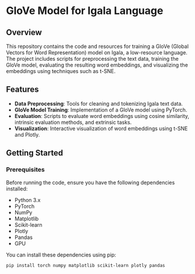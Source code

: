 # GloVe Model for Igala Language

## Overview

This repository contains the code and resources for training a GloVe (Global Vectors for Word Representation) model on Igala, a low-resource language. The project includes scripts for preprocessing the text data, training the GloVe model, evaluating the resulting word embeddings, and visualizing the embeddings using techniques such as t-SNE.

## Features

- **Data Preprocessing**: Tools for cleaning and tokenizing Igala text data.
- **GloVe Model Training**: Implementation of a GloVe model using PyTorch.
- **Evaluation**: Scripts to evaluate word embeddings using cosine similarity, intrinsic evaluation methods, and extrinsic tasks.
- **Visualization**: Interactive visualization of word embeddings using t-SNE and Plotly.

## Getting Started

### Prerequisites

Before running the code, ensure you have the following dependencies installed:

- Python 3.x
- PyTorch
- NumPy
- Matplotlib
- Scikit-learn
- Plotly
- Pandas
- GPU

You can install these dependencies using pip:

```bash
pip install torch numpy matplotlib scikit-learn plotly pandas
